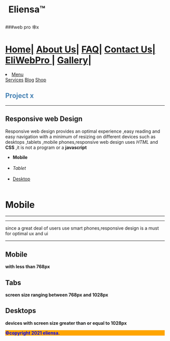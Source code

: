 <!DOCTYPE html>
<html lang="en">
<head>
<h1 style="position:fixed-top;padding:10px"> Eliensa™</h1>
###web pro 🕸️x
<meta charset="utf-8">
<meta name ="viewport" content="width=device-width,initial-scale=1.0">

<!--<link rel="stylesheet" href="https://maxcdn.bootstrapcdn.com/bootstrap/3.4.1/css/bootstrap.min.css">
  <script src="https://ajax.googleapis.com/ajax/libs/jquery/3.5.1/jquery.min.js"></script>
  <script src="https://maxcdn.bootstrapcdn.com/bootstrap/3.4.1/js/bootstrap.min.js"></script>
<link rel="stylesheet" href="C:\Users\TOSHIBA\Desktop\Mywebsite\css\styles.css">
-->

<div class="header">
<h1>
 </ul>  <a href="eliwebpro5.html">Home|</a>
 <a href="eliwebpro2.html">About Us|</a>
 <a href="eliwebpro2.html">FAQ|</a>
 <a href="#.html">Contact Us|</a>
 <a href="#"> EliWebPro |</a>
 <a href="#">Gallery|</a>
</ul>

</h1>
<li class="dropdown">
<a href="#"class="dropbtn">Menu</a>
  
<div class="container"onclick="myFunction(this)"style="float:right;">
<div class="bar1"></div>
<div class="bar2"></div>
<div class="bar3"></div>

</div>

<div class="dropdown-content">
<a href="eliwebpro1.html">Services</a>
<a href="#">Blog</a>
<a href="#">Shop</a></li>

</div>
     
</ul>



</h1>

</div>

<div style="color:steelblue;align:center">
<h2>Project x </h2></div> <hr>

      
</head>

<body>

<h2> Responsive web Design </h2>


<p>Responsive web design provides an optimal experience ,easy reading and easy navigation with a minimum of resizing on different devices
such as desktops ,tablets ,mobile phones,responsive web design uses <i>HTML</i> and <b>CSS</b> ,it is not a program or a <b>javascript</b>  </p>
<div class="col-3 col-m-3 menu">

<ul> 
<div id="nav">
<li><b>Mobile</b></li> <br>
<li><i>Tablet</i></li><br>
<li><u>Desktop</u></li><br>
</div>
</ul>
</div>
</div>

<div class="col-6 col-m-9">

<h1>Mobile</h1><hr>

 <hr>

<p> since a great deal of users use smart phones,responsive design is a must for optimal ux and ui </p> <b><hr><b>

</div>

<div class="col-3 col-m-12">
    <div class="aside">
       <h2>Mobile</h2>
           <p> with less than 768px</p>
       <h2>Tabs</h2
           <p> screen size ranging between 768px and 1028px </p>
       <h2>Desktops</h2>


 
  <p>devices with screen size greater than or equal to 1028px </p>

</div>

</body
<div>
<footer style="color:blue;background-color:orange">
 &#169;copyright 2021 eliensa.</footer>
</div>
</html>
